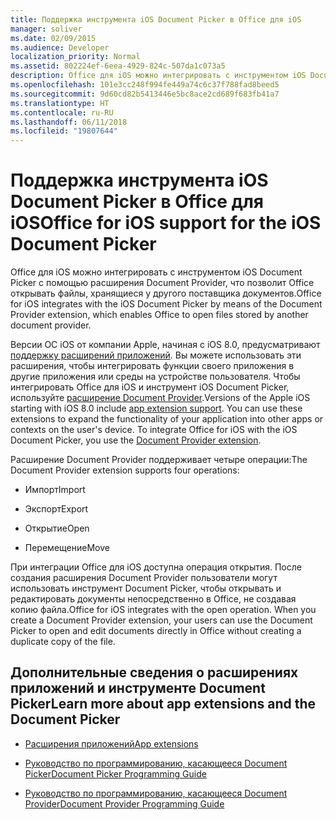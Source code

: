 ```yaml
---
title: Поддержка инструмента iOS Document Picker в Office для iOS
manager: soliver
ms.date: 02/09/2015
ms.audience: Developer
localization_priority: Normal
ms.assetid: 802224ef-6eea-4929-824c-507da1c073a5
description: Office для iOS можно интегрировать с инструментом iOS Document Picker с помощью расширения Document Provider, что позволит Office открывать файлы, хранящиеся у другого поставщика документов.
ms.openlocfilehash: 101e3cc248f994fe449a74c6c37f788fad8beed5
ms.sourcegitcommit: 9d60cd82b5413446e5bc8ace2cd689f683fb41a7
ms.translationtype: HT
ms.contentlocale: ru-RU
ms.lasthandoff: 06/11/2018
ms.locfileid: "19807644"
---
```

# <a name="office-for-ios-support-for-the-ios-document-picker"></a><span data-ttu-id="4ca1a-103">Поддержка инструмента iOS Document Picker в Office для iOS</span><span class="sxs-lookup"><span data-stu-id="4ca1a-103">Office for iOS support for the iOS Document Picker</span></span>

<span data-ttu-id="4ca1a-104">Office для iOS можно интегрировать с инструментом iOS Document Picker с помощью расширения Document Provider, что позволит Office открывать файлы, хранящиеся у другого поставщика документов.</span><span class="sxs-lookup"><span data-stu-id="4ca1a-104">Office for iOS integrates with the iOS Document Picker by means of the Document Provider extension, which enables Office to open files stored by another document provider.</span></span>
  
<span data-ttu-id="4ca1a-p101">Версии ОС iOS от компании Apple, начиная с iOS 8.0, предусматривают [поддержку расширений приложений](https://developer.apple.com/library/prerelease/ios/documentation/General/Conceptual/ExtensibilityPG/index.html#//apple_ref/doc/uid/TP40014214-CH20-SW1). Вы можете использовать эти расширения, чтобы интегрировать функции своего приложения в другие приложения или среды на устройстве пользователя. Чтобы интегрировать Office для iOS и инструмент iOS Document Picker, используйте [расширение Document Provider](https://developer.apple.com/library/prerelease/ios/documentation/General/Conceptual/ExtensibilityPG/FileProvider.html).</span><span class="sxs-lookup"><span data-stu-id="4ca1a-p101">Versions of the Apple iOS starting with iOS 8.0 include [app extension support](https://developer.apple.com/library/prerelease/ios/documentation/General/Conceptual/ExtensibilityPG/index.html#//apple_ref/doc/uid/TP40014214-CH20-SW1). You can use these extensions to expand the functionality of your application into other apps or contexts on the user's device. To integrate Office for iOS with the iOS Document Picker, you use the [Document Provider extension](https://developer.apple.com/library/prerelease/ios/documentation/General/Conceptual/ExtensibilityPG/FileProvider.html).</span></span>
  
<span data-ttu-id="4ca1a-108">Расширение Document Provider поддерживает четыре операции:</span><span class="sxs-lookup"><span data-stu-id="4ca1a-108">The Document Provider extension supports four operations:</span></span>
  
- <span data-ttu-id="4ca1a-109">Импорт</span><span class="sxs-lookup"><span data-stu-id="4ca1a-109">Import</span></span>
    
- <span data-ttu-id="4ca1a-110">Экспорт</span><span class="sxs-lookup"><span data-stu-id="4ca1a-110">Export</span></span>
    
- <span data-ttu-id="4ca1a-111">Открытие</span><span class="sxs-lookup"><span data-stu-id="4ca1a-111">Open</span></span>
    
- <span data-ttu-id="4ca1a-112">Перемещение</span><span class="sxs-lookup"><span data-stu-id="4ca1a-112">Move</span></span>
    
<span data-ttu-id="4ca1a-p102">При интеграции Office для iOS доступна операция открытия. После создания расширения Document Provider пользователи могут использовать инструмент Document Picker, чтобы открывать и редактировать документы непосредственно в Office, не создавая копию файла.</span><span class="sxs-lookup"><span data-stu-id="4ca1a-p102">Office for iOS integrates with the open operation. When you create a Document Provider extension, your users can use the Document Picker to open and edit documents directly in Office without creating a duplicate copy of the file.</span></span>
  
## <a name="learn-more-about-app-extensions-and-the-document-picker"></a><span data-ttu-id="4ca1a-115">Дополнительные сведения о расширениях приложений и инструменте Document Picker</span><span class="sxs-lookup"><span data-stu-id="4ca1a-115">Learn more about app extensions and the Document Picker</span></span>
<span data-ttu-id="4ca1a-116"><a name="bk_addresources"> </a></span><span class="sxs-lookup"><span data-stu-id="4ca1a-116"></span></span>

- [<span data-ttu-id="4ca1a-117">Расширения приложений</span><span class="sxs-lookup"><span data-stu-id="4ca1a-117">App extensions</span></span>](https://developer.apple.com/library/prerelease/ios/documentation/General/Conceptual/ExtensibilityPG/index.html#//apple_ref/doc/uid/TP40014214-CH20-SW1)
    
- [<span data-ttu-id="4ca1a-118">Руководство по программированию, касающееся Document Picker</span><span class="sxs-lookup"><span data-stu-id="4ca1a-118">Document Picker Programming Guide</span></span>](https://developer.apple.com/library/prerelease/ios/documentation/FileManagement/Conceptual/DocumentPickerProgrammingGuide/Introduction/Introduction.html)
    
- [<span data-ttu-id="4ca1a-119">Руководство по программированию, касающееся Document Provider</span><span class="sxs-lookup"><span data-stu-id="4ca1a-119">Document Provider Programming Guide</span></span>](https://developer.apple.com/library/prerelease/ios/documentation/General/Conceptual/ExtensibilityPG/FileProvider.html)
    

